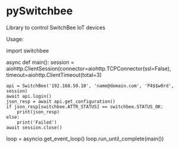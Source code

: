 # pySwitchbee

Library to control SwitchBee IoT devices


Usage:

import switchbee

async def main():
    session = aiohttp.ClientSession(connector=aiohttp.TCPConnector(ssl=False), 
                    timeout=aiohttp.ClientTimeout(total=3)
    
    api = SwitchBee('192.168.50.10', 'name@domain.com', 'P4$$w0rd', session)
    await api.login()
    json_resp = await api.get_configuration()
    if json_resp[switchbee.ATTR_STATUS] == switchbee.STATUS_OK:
        print(json_resp)
    else:
        print('Failed')
    await session.close()

loop = asyncio.get_event_loop()
loop.run_until_complete(main())

